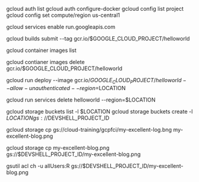 gcloud auth list
gcloud auth configure-docker
gcloud config list project
gcloud config set compute/region us-central1

gcloud services enable run.googleapis.com

gcloud builds submit --tag gcr.io/$GOOGLE_CLOUD_PROJECT/helloworld

gcloud container images list

gcloud contianer images delete gcr.io/$GOOGLE_CLOUD_PROJECT/helloworld

gcloud run deploy --image gcr.io/$GOOGLE_CLOUD_PROJECT/helloworld --allow-unauthenticated --region=$LOCATION

gcloud run services delete helloworld --region=$LOCATION


gcloud storage buckets list -l $LOCATION
gcloud storage buckets create -l $LOCATION gs://$DEVSHELL_PROJECT_ID

gcloud storage cp gs://cloud-training/gcpfci/my-excellent-log.bng my-excellent-blog.png

gcloud storage cp my-excellent-blog.png gs://$DEVSHELL_PROJECT_ID/my-excellent-blog.png

gsutil acl ch -u allUsers:R gs://$DEVSHELL_PROJECT_ID/my-excellent-blog.png


